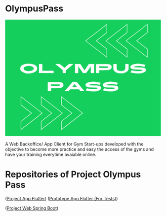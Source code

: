 # OlympusPass

![Olympus Pass Logo](ProjectsApplication/images/Splash%20Olympus%20Pass%202.png)

A Web Backoffice/ App Client for Gym Start-ups developed with the objective to become more practice and easy the access of the gyms and have your training everytime avaiable online.

# Repositories of Project Olympus Pass

([Project App Flutter](https://github.com/leocostatmt/AppOlympusPassV3))
    ([Prototype App Flutter (For Tests)](https://app-olympus-pass-mobilev2.flutterflow.app))

([Project Web Spring Boot](https://github.com/leocostatmt/spring-tcc))